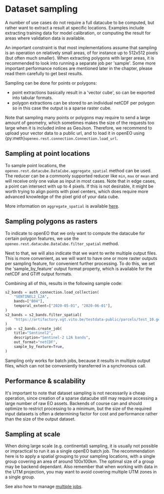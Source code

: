 
# Dataset sampling

A number of use cases do not require a full datacube to be computed,
but rather want to extract a result at specific locations.
Examples include extracting training data for model calibration, or computing the result for
areas where validation data is available.

An important constraint is that most implementations assume that sampling is an operation
on relatively small areas, of for instance up to 512x512 pixels (but often much smaller).
When extracting polygons with larger areas, it is recommended to look into running a separate job per 'sample'.
Some more important performance notices are mentioned later in the chapter, please read them carefully
to get best results.

Sampling can be done for points or polygons:

- point extractions basically result in a 'vector cube', so can be exported into tabular formats.
- polygon extractions  can be stored to an individual netCDF per polygon so in this case the output is a sparse raster cube.

Note that sampling many points or polygons may require to send a large amount of geometry, which sometimes makes the size
of the requests too large when it is included inline as GeoJson. Therefore, we recommend to upload your vector data to a
public url, and to load it in openEO using {py:meth}`openeo.rest.connection.Connection.load_url`.

## Sampling at point locations

To sample point locations, the `openeo.rest.datacube.DataCube.aggregate_spatial` method can be used. The reducer can be a
commonly supported reducer like `min`, `max` or `mean` and will receive only one value as input in most cases. Note that
in edge cases, a point can intersect with up to 4 pixels. If this is not desirable, it might be worth trying to align
points with pixel centers, which does require more advanced knowledge of the pixel grid of your data cube.

More information on `aggregate_spatial` is available [here](_aggregate-spatial-evi).

## Sampling polygons as rasters

To indicate to openEO that we only want to compute the datacube for certain polygon features, we use the
`openeo.rest.datacube.DataCube.filter_spatial` method.

Next to that, we will also indicate that we want to write multiple output files. This is more convenient, as we will
want to have one or more raster outputs per sampling feature, for convenient further processing. To do this, we set
the 'sample_by_feature' output format property, which is available for the netCDF and GTiff output formats.

Combining all of this, results in the following sample code:

```python
s2_bands = auth_connection.load_collection(
    "SENTINEL2_L2A",
    bands=["B04"],
    temporal_extent=["2020-05-01", "2020-06-01"],
)
s2_bands = s2_bands.filter_spatial(
    "https://artifactory.vgt.vito.be/testdata-public/parcels/test_10.geojson",
)
job = s2_bands.create_job(
    title="Sentinel2",
    description="Sentinel-2 L2A bands",
    out_format="netCDF",
    sample_by_feature=True,
)
```


Sampling only works for batch jobs, because it results in multiple output files, which can not be conveniently transferred
in a synchronous call.

## Performance & scalability

It's important to note that dataset sampling is not necessarily a cheap operation, since creation of a sparse datacube still
may require accessing a large number of raw EO assets. Backends of course can and should optimize to restrict processing
to a minimum, but the size of the required input datasets is often a determining factor for cost and performance rather
than the size of the output dataset.

## Sampling at scale

When doing large scale (e.g. continental) sampling, it is usually not possible or impractical to run it as a single openEO
batch job. The recommendation here is to apply a spatial grouping to your sampling locations, with a single group covering
an area of around 100x100km. The optimal size of a group may be backend dependant. Also remember that when working with
data in the UTM projection, you may want to avoid covering multiple UTM zones in a single group.

See also how to manage [multiple jobs](_job-manager).
